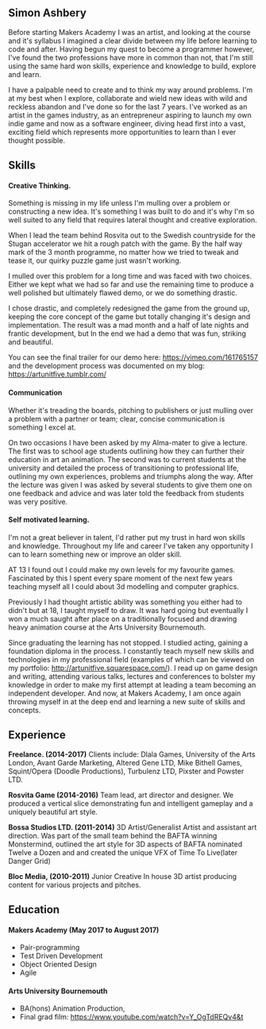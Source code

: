 ## Simon Ashbery

Before starting Makers Academy I was an artist, and looking at the course and it's syllabus I imagined a clear divide between my life before learning to code and after. Having begun my quest to become a programmer however, I've found the two professions have more in common than not, that I'm still using the same hard won skills, experience and knowledge to build, explore and learn.

I have a palpable need to create and to think my way around problems. I'm at my best when I explore, collaborate and wield new ideas with wild and reckless abandon and I've done so for the last 7 years. I've worked as an artist in the games industry, as an entrepreneur aspiring to launch my own indie game and now as a software engineer, diving head first into a vast, exciting field which represents more opportunities to learn than I ever thought possible.

## Skills

#### Creative Thinking.

Something is missing in my life unless I'm mulling over a problem or constructing a new idea. It's something I was built to do and it's why I'm so well suited to any field that requires lateral thought and creative exploration.

When I lead the team behind Rosvita out to the Swedish countryside for the Stugan accelerator we hit a rough patch with the game. By the half way mark of the 3 month programme, no matter how we tried to tweak and tease it, our quirky puzzle game just wasn't working.

I mulled over this problem for a long time and was faced with two choices. Either we kept what we had so far and use the remaining time to produce a well polished but ultimately flawed demo, or we do something drastic.

I chose drastic, and completely redesigned the game from the ground up, keeping the core concept of the game but totally changing it's design and implementation. The result was a mad month and a half of late nights and frantic development, but In the end we had a demo that was fun, striking and beautiful.

You can see the final trailer for our demo here: https://vimeo.com/161765157 and the development process was documented on my blog: https://artunitfive.tumblr.com/

#### Communication

Whether it's treading the boards, pitching to publishers or just mulling over a problem with a partner or team; clear, concise communication is something I excel at.

On two occasions I have been asked by my Alma-mater to give a lecture. The first was to school age students outlining how they can further their education in art an animation. The second was to current students at the university and detailed the process of transitioning to professional life, outlining my own experiences, problems and triumphs along the way.
After the lecture was given I was asked by several students to give them one on one feedback and advice and was later told the feedback from students was very positive.

#### Self motivated learning.

I'm not a great believer in talent, I'd rather put my trust in hard won skills and knowledge. Throughout my life and career I've taken any opportunity I can to learn something new or improve an older skill.

AT 13 I found out I could make my own levels for my favourite games. Fascinated by this I spent every spare moment of the next few years teaching myself all I could about 3d modelling and computer graphics. 

Previously I had thought artistic ability was something you either had to didn't but at 18, I taught myself to draw. It was hard going but eventually I won a much saught after place on a traditionally focused and drawing heavy animation course at the Arts University Bournemouth. 

Since graduating the learning has not stopped. I studied acting, gaining a foundation diploma in the process. I constantly teach myself new skills and technologies in my professional field (examples of which can be viewed on my portfolio: http://artunitfive.squarespace.com/). I read up on game design and writing, attending various talks, lectures and conferences to bolster my knowledge in order to make my first attempt at leading a team becoming an independent developer. And now, at Makers Academy, I am once again throwing myself in at the deep end and learning a new suite of skills and concepts.

## Experience

**Freelance. (2014-2017)**
Clients include: Dlala Games, University of the Arts London, Avant Garde Marketing, Altered Gene LTD, Mike Bithell Games, Squint/Opera (Doodle Productions), Turbulenz LTD, Pixster and Powster LTD.

**Rosvita Game (2014-2016)**
Team lead, art director and designer. We produced a vertical slice demonstrating fun and intelligent gameplay and a uniquely beautiful art style.

**Bossa Studios LTD. (2011-2014)**
3D Artist/Generalist Artist and assistant art direction. Was part of the small team behind the BAFTA winning Monstermind, outlined the art style for 3D aspects of BAFTA nominated Twelve a Dozen and and created the unique VFX of Time To Live(later Danger Grid)

**Bloc Media, (2010-2011)**
Junior Creative
In house 3D artist producing content for various projects and pitches.

## Education

#### Makers Academy (May 2017 to August 2017)

- Pair-programming
- Test Driven Development
- Object Oriented Design
- Agile

#### Arts University Bournemouth 
- BA(hons) Animation Production,  
- Final grad film: https://www.youtube.com/watch?v=Y_OgTdREQv4&t


